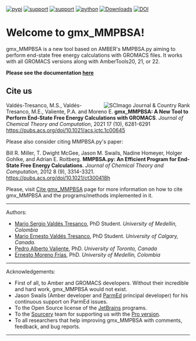 [![pypi](https://img.shields.io/pypi/v/gmx-MMPBSA)](https://pypi.org/project/gmx-MMPBSA/)
[![support](https://img.shields.io/badge/support-JetBrains-brightgreen)](https://www.jetbrains.com/?from=gmx_MMPBSA)
[![support](https://img.shields.io/badge/support-Sourcery-orange)](https://sourcery.ai/invite/gndRrjlo)
[![python](https://img.shields.io/badge/python-v3.x-blue)]()
[![Downloads](https://pepy.tech/badge/gmx-mmpbsa)](https://pepy.tech/project/gmx-mmpbsa)
[![DOI](https://img.shields.io/badge/DOI-10.1021%2Facs.jctc.1c00645-blue)](https://pubs.acs.org/doi/10.1021/acs.jctc.1c00645)

# Welcome to gmx_MMPBSA!
gmx_MMPBSA is a new tool based on AMBER's MMPBSA.py aiming to perform end-state free energy calculations with GROMACS 
files. It works with all GROMACS versions along with AmberTools20, 21, or 22.

**Please see the documentation [here](https://valdes-tresanco-ms.github.io/gmx_MMPBSA/dev/getting-started)**

## Cite us

<a href="https://www.scimagojr.com/journalsearch.php?q=5100155074&amp;tip=sid&amp;exact=no" title="SCImago Journal 
&amp; Country Rank"><img border="0" align="right" src="https://www.scimagojr.com/journal_img.php?id=5100155074" 
alt="SCImago Journal &amp; Country Rank"  /></a>

Valdés-Tresanco, M.S., Valdés-Tresanco, M.E., Valiente, P.A. and Moreno E. **gmx_MMPBSA: A New Tool to Perform 
End-State Free Energy Calculations with GROMACS**. _Journal of Chemical Theory and Computation_, 2021 17 (10), 6281-6291
https://pubs.acs.org/doi/10.1021/acs.jctc.1c00645

Please also consider citing MMPBSA.py's paper:

Bill R. Miller, T. Dwight McGee, Jason M. Swails, Nadine Homeyer, Holger Gohlke, and Adrian E. Roitberg. **MMPBSA.py: 
An Efficient Program for End-State Free Energy Calculations**. _Journal of Chemical Theory and Computation_, 2012 8 
(9), 3314-3321. https://pubs.acs.org/doi/10.1021/ct300418h

Please, visit [Cite gmx_MMPBSA](cite_us.md) page for more information on how to cite gmx_MMPBSA and the programs/methods implemented in it.

---------------------------------------

Authors:
- [Mario Sergio Valdés Tresanco](https://www.researchgate.net/profile/Mario-Valdes-Tresanco-2), PhD Student. _University of Medellin, Colombia_
- [Mario Ernesto Valdés Tresanco](https://www.researchgate.net/profile/Mario-Valdes-Tresanco), PhD Student. _University of Calgary, Canada._
- [Pedro Alberto Valiente](https://www.researchgate.net/profile/Pedro-Valiente), PhD. _University of Toronto, Canada_
- [Ernesto Moreno Frías](https://www.researchgate.net/profile/Ernesto-Moreno-Frias), PhD. _University of Medellin, Colombia_

---------------------------------------

Acknowledgements:
- First of all, to Amber and GROMACS developers. Without their incredible and hard work, gmx_MMPBSA would not exist.
- Jason Swails (Amber developer and [ParmEd](https://github.com/ParmEd/ParmEd) principal developer) for his continuous support on ParmEd issues.
- To the Open Source license of the [JetBrains](https://www.jetbrains.com) programs.
- To the [Sourcery](https://sourcery.ai/invite/gndRrjlo) team for supporting us with the [Pro version](https://sourcery.ai/pro/).
- To all researchers that help improving gmx_MMPBSA with comments, feedback, and bug reports.

---------------------------------------
